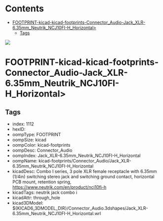 



Contents
========

* [FOOTPRINT-kicad-kicad-footprints-Connector_Audio-Jack_XLR-6.35mm_Neutrik_NCJ10FI-H_Horizontal>](#footprint-kicad-kicad-footprints-connector_audio-jack_xlr-635mm_neutrik_ncj10fi-h_horizontal)
	* [Tags](#tags)
  
![][im]
# FOOTPRINT-kicad-kicad-footprints-Connector_Audio-Jack_XLR-6.35mm_Neutrik_NCJ10FI-H_Horizontal>

## Tags

- index: 1112
- hexID: 
- oompType: FOOTPRINT
- oompSize: kicad
- oompColor: kicad-footprints
- oompDesc: Connector_Audio
- oompIndex: Jack_XLR-6.35mm_Neutrik_NCJ10FI-H_Horizontal
- oompName: kicad-footprints/Connector_Audio/Jack_XLR-6.35mm_Neutrik_NCJ10FI-H_Horizontal
- kicadDesc: Combo I series, 3 pole XLR female receptacle with 6.35mm (1/4in) switching stereo jack and switching ground contact, horizontal PCB mount, retention spring, https://www.neutrik.com/en/product/ncj10fi-h
- kicadTags: neutrik jack combo i
- kicadAttr: through_hole
- kicad3DModel: ${KICAD6_3DMODEL_DIR}/Connector_Audio.3dshapes/Jack_XLR-6.35mm_Neutrik_NCJ10FI-H_Horizontal.wrl



[im]: image.png
